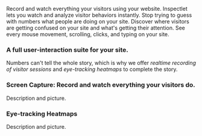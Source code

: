 Record and watch everything your visitors using your website. Inspectlet lets you watch and analyze visitor behaviors instantly. Stop trying to guess with numbers what people are doing on your site. Discover where visitors are getting confused on your site and what's getting their attention. See every mouse movement, scrolling, clicks, and typing on your site.

### A full user-interaction suite for your site.

Numbers can't tell the whole story, which is why we offer *realtime recording of visitor sessions* and *eye-tracking heatmaps* to complete the story.


### Screen Capture: Record and watch everything your visitors do.

Description and picture.

### Eye-tracking Heatmaps

Description and picture.